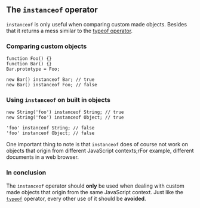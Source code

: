 ## The `instanceof` operator

`instanceof` is only useful when comparing custom made objects. Besides that it
returns a mess similar to the [typeof operator](#typeof).

### Comparing custom objects

    function Foo() {}
    function Bar() {}
    Bar.prototype = Foo;

    new Bar() instanceof Bar; // true
    new Bar() instanceof Foo; // false

### Using `instanceof` on built in objects

    new String('foo') instanceof String; // true
    new String('foo') instanceof Object; // true

    'foo' instanceof String; // false
    'foo' instanceof Object; // false

One important thing to note is that `instanceof` does of course not work on
objects that origin from different JavaScript contexts;rFor example, different
documents in a web browser.

### In conclusion

The `instanceof` operator should **only** be used when dealing with custom made 
objects that origin from the same JavaScript context. Just like the
[`typeof`](#typeof) operator, every other use of it should be **avoided**.

